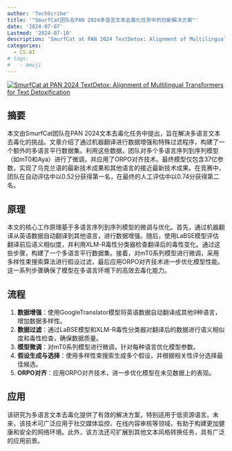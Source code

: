 ```yaml
---
author: 'TechScribe'
title: '"SmurfCat团队在PAN 2024多语言文本去毒化任务中的创新解决方案"'
date: '2024-07-07'
Lastmod: '2024-07-10'
description: 'SmurfCat at PAN 2024 TextDetox: Alignment of Multilingual Transformers for Text Detoxification'
categories:
  - CS.AI
# tags:
#   - emoji
---
```


[![SmurfCat at PAN 2024 TextDetox: Alignment of Multilingual Transformers for Text Detoxification](https://arxiv-research-1301205113.cos.ap-guangzhou.myqcloud.com/images/2407.05449v1.pdf_0.jpg)](https://arxiv.org/abs/2407.05449v1)

## 摘要

本文由SmurfCat团队在PAN 2024文本去毒化任务中提出，旨在解决多语言文本去毒化的挑战。文章介绍了通过机器翻译进行数据增强和特殊过滤程序，构建了一个额外的多语言平行数据集。利用这些数据，团队对多个多语言序列到序列模型（如mT0和Aya）进行了微调，并应用了ORPO对齐技术。最终模型仅包含37亿参数，实现了乌克兰语的最新技术成果和其他语言的接近最新技术成果。在竞赛中，团队在自动评估中以0.52分获得第一名，在最终的人工评估中以0.74分获得第二名。<!--more-->

## 原理

本文的核心工作原理基于多语言序列到序列模型的微调与优化。首先，通过机器翻译从英语数据自动翻译到其他语言，进行数据增强。随后，使用LaBSE模型评估翻译前后语义相似度，并利用XLM-R毒性分类器检查翻译后的毒性变化。通过这些步骤，构建了一个多语言平行数据集。接着，对mT0系列模型进行微调，采用多样性束搜索算法进行假设过滤，最后应用ORPO对齐技术进一步优化模型性能。这一系列步骤确保了模型在多语言环境下的高效去毒化能力。

## 流程

1. **数据增强**：使用GoogleTranslator模型将英语数据自动翻译成其他9种语言，增加数据多样性。
2. **数据过滤**：通过LaBSE模型和XLM-R毒性分类器对翻译后的数据进行语义相似度和毒性检查，确保数据质量。
3. **模型微调**：对mT0系列模型进行微调，针对每种语言优化模型参数。
4. **假设生成与选择**：使用多样性束搜索生成多个假设，并根据相关性评分选择最佳候选。
5. **ORPO对齐**：应用ORPO对齐技术，进一步优化模型在未见数据上的表现。

## 应用

该研究为多语言文本去毒化提供了有效的解决方案，特别适用于低资源语言。未来，该技术可广泛应用于社交媒体监控、在线内容审核等领域，有助于构建更加健康和安全的网络环境。此外，该方法还可扩展到其他文本风格转换任务，具有广泛的应用前景。